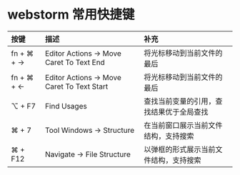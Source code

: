 # webstorm 常用快捷键

|按键|描述|补充|
|:---|:---|:---|
|fn + ⌘ + ->| Editor Actions -> Move Caret To Text End| 将光标移动到当前文件的最后|
|fn + ⌘ + <-| Editor Actions -> Move Caret To Text Start| 将光标移动到当前文件的最后|
|⌥ + F7| Find Usages| 查找当前变量的引用，查找结果优于全局查找|
|⌘ + 7| Tool Windows -> Structure| 在当前窗口展示当前文件结构，支持搜索|
|⌘ + F12| Navigate -> File Structure| 以弹框的形式展示当前文件结构，支持搜索|

